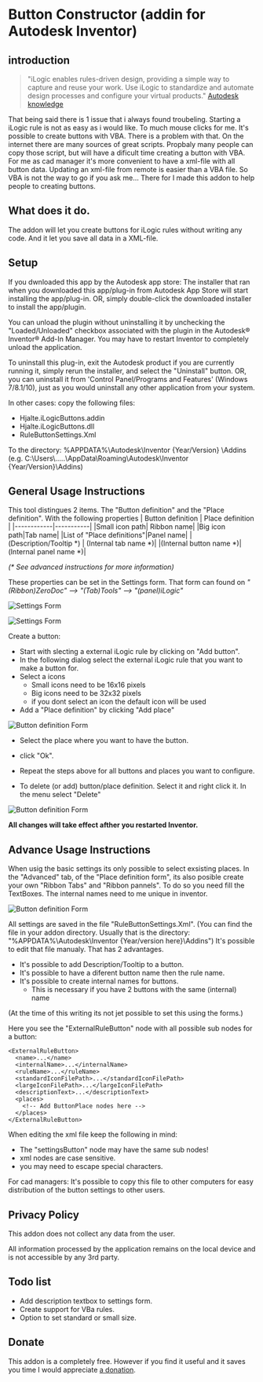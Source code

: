 # Button Constructor (addin for Autodesk Inventor)
## introduction
	
> "iLogic enables rules-driven design, providing a simple way to capture and reuse your work. Use iLogic to standardize and automate design processes and configure your virtual products."
[Autodesk knowledge](https://knowledge.autodesk.com/support/inventor/learn-explore/caas/CloudHelp/cloudhelp/2020/ENU/Inventor-iLogic/files/GUID-9372F2A9-377E-40AB-92AA-5FC371BACF8C-htm.html)

That being said there is 1 issue that i always found troubeling. Starting a iLogic rule is not as easy as i would like. To much mouse clicks for me. It's possible to create buttons with VBA. There is a problem with that. On the internet there are many sources of great scripts. Propbaly many people can copy those script, but will have a dificult time creating a button with VBA. For me as cad manager it's more convenient to have a xml-file with all button data. Updating an xml-file from remote is easier than a VBA file. So VBA is not the way to go if you ask me...
There for I made this addon to help people to creating buttons. 
## What does it do.
The addon will let you create buttons for iLogic rules without writing any code. And it let you save all data in a XML-file.

## Setup
If you dwnloaded this app by the Autodesk app store:
The installer that ran when you downloaded this app/plug-in from Autodesk App Store will start installing the app/plug-in. OR, simply double-click the downloaded installer to install the app/plugin.

You can unload the plugin without uninstalling it by unchecking the "Loaded/Unloaded" checkbox associated with the plugin in the Autodesk® Inventor® Add-In Manager. You may have to restart Inventor to completely unload the application.

To uninstall this plug-in, exit the Autodesk product if you are currently running it, simply rerun the installer, and select the "Uninstall" button. OR, you can uninstall it from 'Control Panel/Programs and Features' (Windows 7/8.1/10), just as you would uninstall any other application from your system.

In other cases:
copy the following files:
 - Hjalte.iLogicButtons.addin
 - Hjalte.iLogicButtons.dll
 - RuleButtonSettings.Xml

To the directory: %APPDATA%\Autodesk\Inventor {Year/Version} \Addins\
(e.g. C:\Users\\.....\AppData\Roaming\Autodesk\Inventor {Year/Version}\Addins)

## General Usage Instructions

This tool distingues 2 items. The "Button definition" and the "Place definition". With the following properties 
| Button definition | Place definition |
|------------|-----------|
|Small icon path| Ribbon name|
|Big icon path|Tab name| 
|List of "Place definitions"|Panel name| 
|(Description/Tooltip *) | (Internal tab name *)|
|(Internal button name *)|(Internal panel name *)|


_(* See advanced instructions for more information)_

These properties can be set in the Settings form. That form can found on 
_"(Ribbon)ZeroDoc" --> "(Tab)Tools" --> "(panel)iLogic"_

![Settings Form](images/SettingsButton.png)

![Settings Form](images/SettingForm.png)

Create a button:
 - Start with slecting a external iLogic rule by clicking on "Add button". 
 - In the following dialog select the external iLogic rule that you want to make a button for. 
 - Select a icons  
   - Small icons need to be 16x16 pixels
   - Big icons need to be 32x32 pixels
   - if you dont select an icon the default icon will be used
 - Add a "Place definition" by clicking "Add place"

 ![Button definition Form](images/ButtonDefintionForm.png)

 - Select the place where you want to have the button.
 - click "Ok".
 - Repeat the steps above for all buttons and places you want to configure.

 - To delete (or add) button/place definition. Select it and right click it. In the menu select "Delete"

![Button definition Form](images/delete.png)

**All changes will take effect afther you restarted Inventor.**

 ## Advance Usage Instructions

 When usig the basic settings its only possible to select exsisting places. 
 In the "Advanced" tab, of the "Place definition form", its also posible create your own "Ribbon Tabs" and "Ribbon pannels". 
 To do so you need fill the TextBoxes. The internal names need to me unique in inventor.

 ![Button definition Form](images/ButtonDefintionFormAdvanced.png)

All settings are saved in the file "RuleButtonSettings.Xml". (You can find the file in your addon directory. Usually that is the directory: "%APPDATA%\Autodesk\Inventor {Year/version here}\Addins\")  It's possible to edit that file manualy. That has 2 advantages.
 - It's possible to add Description/Tooltip to a button.
 - It's possible to have a diferent button name then the rule name.
 - It's possible to create internal names for buttons.  
   - This is necessary if you have 2 buttons with the same (internal) name

 (At the time of this writing its not jet possible to set this using the forms.)

Here you see the "ExternalRuleButton" node with all possible sub nodes for a button: 
```text
<ExternalRuleButton>
  <name>...</name>
  <internalName>...</internalName>
  <ruleName>...</ruleName>
  <standardIconFilePath>...</standardIconFilePath>
  <largeIconFilePath>...</largeIconFilePath>
  <descriptionText>...</descriptionText>
  <places>
    <!-- Add ButtonPlace nodes here -->
  </places>
</ExternalRuleButton>
```
When editing the xml file keep the following in mind:
 - The "settingsButton" node may have the same sub nodes!
 - xml nodes are case sensitive.
 - you may need to escape special characters.

For cad managers: It's possible to copy this file to other computers for easy distribution of the button settings to other users.

## Privacy Policy

This addon does not collect any data from the user.

All information processed by the application remains on the local device and is not accessible by any 3rd party.

## Todo list
 - Add description textbox to settings form. 
 - Create support for VBa rules.
 - Option to set standard or small size.

 ## Donate
 This addon is a completely free. However if you find it useful and it saves you time I would appreciate [a donation](https://www.paypal.com/cgi-bin/webscr?cmd=_donations&business=K8TUGQGWS22H4&item_name=My+addons+are+completely+free.+However+if+you+find+it+useful+and+it+saves+you+time+I+would+appreciate+a+donation.&currency_code=EUR).
